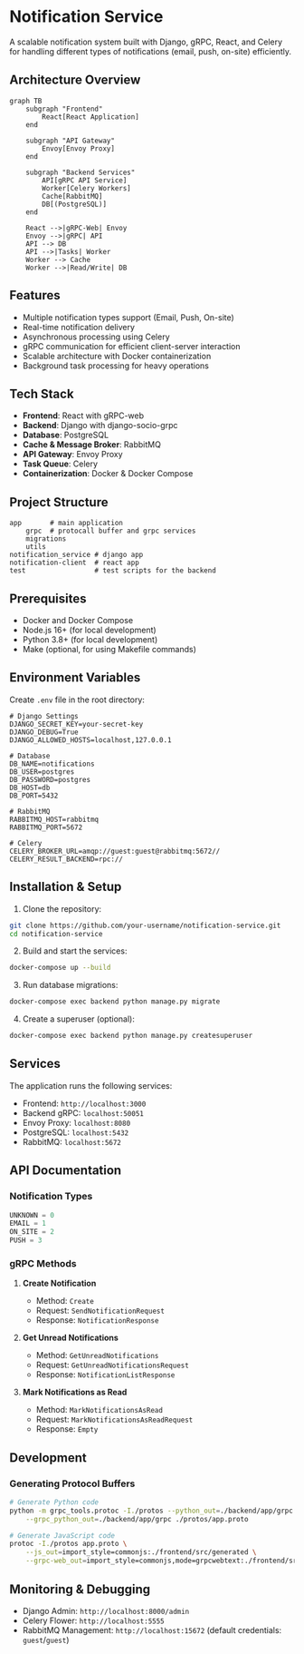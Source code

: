 # Notification Service

A scalable notification system built with Django, gRPC, React, and Celery for handling different types of notifications (email, push, on-site) efficiently.

## Architecture Overview

```mermaid
graph TB
    subgraph "Frontend"
        React[React Application]
    end

    subgraph "API Gateway"
        Envoy[Envoy Proxy]
    end

    subgraph "Backend Services"
        API[gRPC API Service]
        Worker[Celery Workers]
        Cache[RabbitMQ]
        DB[(PostgreSQL)]
    end

    React -->|gRPC-Web| Envoy
    Envoy -->|gRPC| API
    API --> DB
    API -->|Tasks| Worker
    Worker --> Cache
    Worker -->|Read/Write| DB
```

## Features

- Multiple notification types support (Email, Push, On-site)
- Real-time notification delivery
- Asynchronous processing using Celery
- gRPC communication for efficient client-server interaction
- Scalable architecture with Docker containerization
- Background task processing for heavy operations

## Tech Stack

- **Frontend**: React with gRPC-web
- **Backend**: Django with django-socio-grpc
- **Database**: PostgreSQL
- **Cache & Message Broker**: RabbitMQ
- **API Gateway**: Envoy Proxy
- **Task Queue**: Celery
- **Containerization**: Docker & Docker Compose

## Project Structure

```
app       # main application
    grpc  # protocall buffer and grpc services
    migrations
    utils
notification_service # django app
notification-client  # react app
test                 # test scripts for the backend
```

## Prerequisites

- Docker and Docker Compose
- Node.js 16+ (for local development)
- Python 3.8+ (for local development)
- Make (optional, for using Makefile commands)

## Environment Variables

Create `.env` file in the root directory:

```env
# Django Settings
DJANGO_SECRET_KEY=your-secret-key
DJANGO_DEBUG=True
DJANGO_ALLOWED_HOSTS=localhost,127.0.0.1

# Database
DB_NAME=notifications
DB_USER=postgres
DB_PASSWORD=postgres
DB_HOST=db
DB_PORT=5432

# RabbitMQ
RABBITMQ_HOST=rabbitmq
RABBITMQ_PORT=5672

# Celery
CELERY_BROKER_URL=amqp://guest:guest@rabbitmq:5672//
CELERY_RESULT_BACKEND=rpc://
```

## Installation & Setup

1. Clone the repository:
```bash
git clone https://github.com/your-username/notification-service.git
cd notification-service
```

2. Build and start the services:
```bash
docker-compose up --build
```

3. Run database migrations:
```bash
docker-compose exec backend python manage.py migrate
```

4. Create a superuser (optional):
```bash
docker-compose exec backend python manage.py createsuperuser
```

## Services

The application runs the following services:

- Frontend: `http://localhost:3000`
- Backend gRPC: `localhost:50051`
- Envoy Proxy: `localhost:8080`
- PostgreSQL: `localhost:5432`
- RabbitMQ: `localhost:5672`

## API Documentation

### Notification Types

```python
UNKNOWN = 0
EMAIL = 1
ON_SITE = 2
PUSH = 3
```

### gRPC Methods

1. **Create Notification**
   - Method: `Create`
   - Request: `SendNotificationRequest`
   - Response: `NotificationResponse`

2. **Get Unread Notifications**
   - Method: `GetUnreadNotifications`
   - Request: `GetUnreadNotificationsRequest`
   - Response: `NotificationListResponse`

3. **Mark Notifications as Read**
   - Method: `MarkNotificationsAsRead`
   - Request: `MarkNotificationsAsReadRequest`
   - Response: `Empty`

## Development

### Generating Protocol Buffers

```bash
# Generate Python code
python -m grpc_tools.protoc -I./protos --python_out=./backend/app/grpc \
    --grpc_python_out=./backend/app/grpc ./protos/app.proto

# Generate JavaScript code
protoc -I./protos app.proto \
    --js_out=import_style=commonjs:./frontend/src/generated \
    --grpc-web_out=import_style=commonjs,mode=grpcwebtext:./frontend/src/generated
```

## Monitoring & Debugging

- Django Admin: `http://localhost:8000/admin`
- Celery Flower: `http://localhost:5555`
- RabbitMQ Management: `http://localhost:15672` (default credentials: `guest`/`guest`)
